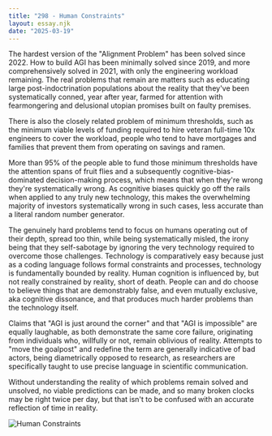 ```yaml
---
title: "298 - Human Constraints"
layout: essay.njk
date: "2025-03-19"
---
```


The hardest version of the "Alignment Problem" has been solved since 2022. How to build AGI has been minimally solved since 2019, and more comprehensively solved in 2021, with only the engineering workload remaining. The real problems that remain are matters such as educating large post-indoctrination populations about the reality that they've been systematically conned, year after year, farmed for attention with fearmongering and delusional utopian promises built on faulty premises.

There is also the closely related problem of minimum thresholds, such as the minimum viable levels of funding required to hire veteran full-time 10x engineers to cover the workload, people who tend to have mortgages and families that prevent them from operating on savings and ramen. 

More than 95% of the people able to fund those minimum thresholds have the attention spans of fruit flies and a subsequently cognitive-bias-dominated decision-making process, which means that when they're wrong they're systematically wrong. As cognitive biases quickly go off the rails when applied to any truly new technology, this makes the overwhelming majority of investors systematically wrong in such cases, less accurate than a literal random number generator.

The genuinely hard problems tend to focus on humans operating out of their depth, spread too thin, while being systematically misled, the irony being that they self-sabotage by ignoring the very technology required to overcome those challenges. Technology is comparatively easy because just as a coding language follows formal constraints and processes, technology is fundamentally bounded by reality. Human cognition is influenced by, but not really constrained by reality, short of death. People can and do choose to believe things that are demonstrably false, and even mutually exclusive, aka cognitive dissonance, and that produces much harder problems than the technology itself.

Claims that "AGI is just around the corner" and that "AGI is impossible" are equally laughable, as both demonstrate the same core failure, originating from individuals who, willfully or not, remain oblivious of reality. Attempts to "move the goalpost" and redefine the term are generally indicative of bad actors, being diametrically opposed to research, as researchers are specifically taught to use precise language in scientific communication.

Without understanding the reality of which problems remain solved and unsolved, no viable predictions can be made, and so many broken clocks may be right twice per day, but that isn't to be confused with an accurate reflection of time in reality.

![Human Constraints](https://media.licdn.com/dms/image/v2/D5622AQGgAnKBZCMAVw/feedshare-shrink_800/B56ZWX6i.bGUAg-/0/1742010462702?e=1745452800&v=beta&t=V3X-38w_XbDMPoQYfW-pHB6BX5MjUg9Oem7HyQWaST4)
